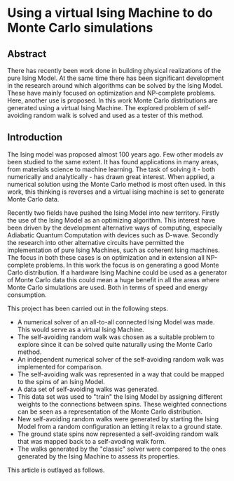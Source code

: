 Using a virtual Ising Machine to do Monte Carlo simulations
===============================================================

Abstract
--------

There has recently been work done in building physical realizations of the pure Ising Model. At the same time there has been significant development in the research around which algorithms can be solved by the Ising Model. These have mainly focused on optimization and NP-complete problems. Here, another use is proposed. In this work Monte Carlo distributions are generated using a virtual Ising Machine. The explored problem of self-avoiding random walk is solved and used as a tester of this method.

Introduction
------------
The Ising model was proposed almost 100 years ago. Few other models av been studied to the same extent. It has found applications in many areas, from materials science to machine learning. The task of solving it - both numerically and analytically - has drawn great interest. When applied, a numerical solution using the Monte Carlo method is most often used. In this work, this thinking is reverses and a virtual ising machine is set to generate Monte Carlo data.

Recently two fields have pushed the Ising Model into new territory. Firstly the use of the Ising Model as an optimizing algorithm. This interest have been driven by the development alternative ways of computing, especially Adiabatic Quantum Computation with devices such as D-wave. Secondly the research into other alternative circuits have permitted the implementation of pure Ising Machines, such as coherent Ising machines. The focus in both these cases is on optimization and in extension all NP-complete problems. In this work the focus is on generating a good Monte Carlo distribution. If a hardware Ising Machine could be used as a generator of Monte Carlo data this could mean a huge benefit in all the areas where Monte Carlo simulations are used. Both in terms of speed and energy consumption.

This project has been carried out in the following steps.
- A numerical solver of an all-to-all connected Ising Model was made. This would serve as a virtual Ising Machine.
- The self-avoiding random walk was chosen as a suitable problem to explore since it can be solved quite naturally using the Monte Carlo method.
- An independent numerical solver of the self-avoiding random walk was implemented for comparison.
- The self-avoiding walk was represented in a way that could be mapped to the spins of an Ising Model.
- A data set of self-avoiding walks was generated.
- This data set was used to "train" the Ising Model by assigning different weights to the connections between spins. These weighted connections can be seen as a representation of the Monte Carlo distribution.
- New self-avoiding random walks were generated by starting the Ising Model from a random configuration an letting it relax to a ground state.
- The ground state spins now represented a self-avoiding random walk that was mapped back to a self-avoding walk form.
- The walks generated by the "classic" solver were compared to the ones generated by the Ising Machine to assess its properties.

This article is outlayed as follows.